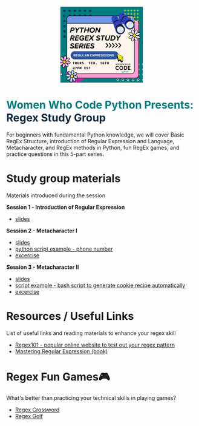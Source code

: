 <p align="center"><img height="200" src="imgs/sch_-_python_regex_series.png"></p>  

# <span style="color:#007a7c" size=12><b>Women Who Code Python Presents: </b></span><br>__<span style="color:#0f283c">Regex Study Group</span>__  


For beginners with fundamental Python knowledge, we will cover Basic RegEx Structure, introduction of Regular Expression and Language, Metacharacter, and RegEx methods in Python, fun RegEx games, and practice questions in this 5-part series.


# Study group materials  
Materials introduced during the session

__Session 1 - Introduction of Regular Expression__  
* [slides](/slides/Regex%20Workshop%20Series%20-%20Session%201.pdf)  

__Session 2 - Metacharacter I__  
* [slides](/slides/Regex%20Workshop%20Series%20-%20Session%202.pdf)  
* [python script example - phone number](/examples/ses2_regex_phone.py)  
* [excercise](/exercises/Regex%20Workshop%20Series%20-%20Session%202%20-%20practice%20exercises%20v2.pdf)  


__Session 3 - Metacharacter II__  
* [slides](/slides/Regex%20Workshop%20Series%20-%20Session%203.pdf)  
* [script example - bash script to generate cookie recipe automatically](examples/sec3_changeportion.sh)  
* [excercise](/exercises/Regex%20Workshop%20Series%20-%20Session%203%20-%20practice%20exercises.pdf)  

<!-- __Session 4 - Practice Exercise I__   -->




# Resources / Useful Links  
List of useful links and reading materials to enhance your regex skill  
* [Regex101 - popular online website to test out your regex pattern](https://regex101.com/)  
* [Mastering Regular Expression (book)](https://www.oreilly.com/library/view/mastering-regular-expressions/0596528124/)



# Regex Fun Games:video_game:  
What's better than practicing your technical skills in playing games? 
* [Regex Crossword](https://regexcrossword.com/)  
* [Regex Golf](https://alf.nu/RegexGolf?world=regex&level=r00)  
